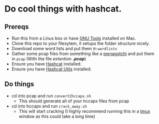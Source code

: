 
# Do cool things with hashcat.
## Prereqs
* Run this from a Linux box or have [GNU Tools](https://ryanparman.com/posts/2019/using-gnu-command-line-tools-in-macos-instead-of-freebsd-tools/) installed on Mac.
* Clone this repo to your filesytem, it setups the folder structure nicely.
* Download some word lists and put them in `wordlists`
* Gather some pcap files from something like a [pwnagotchi](https://pwnagotchi.ai/) and put them in `pcap` (With the file extention ***.pcap***)
* Ensure you have [Hashcat](https://github.com/hashcat/hashcat) installed.
* Ensure you have [Hashcat Utils](https://github.com/hashcat/hashcat-utils) installed.

## Do things
* cd into pcap and run `convert2hccapx.sh`
  * This should generate all of your hccapx files from pcap
* cd into hccapx and run `crack_away.sh`
  * This will start cracking (I highly recommend running this in a [tmux](https://github.com/tmux/tmux) window as this could take a long time)
